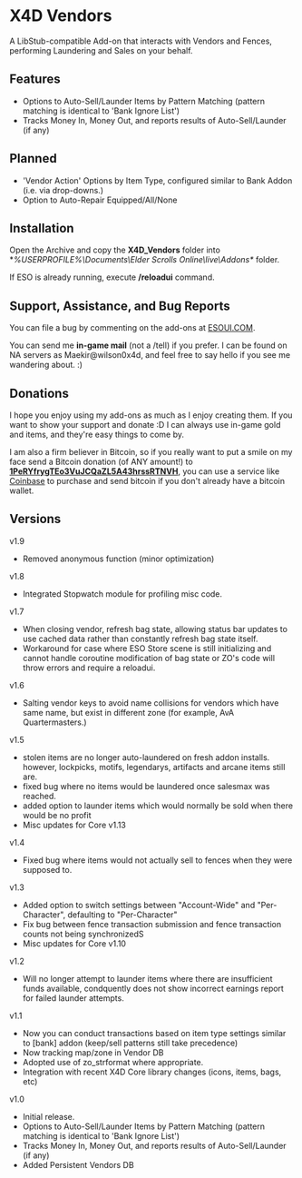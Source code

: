 # X4D **Vendors**

A LibStub-compatible Add-on that interacts with Vendors and Fences, performing Laundering and Sales on your behalf.


## Features

- Options to Auto-Sell/Launder Items by Pattern Matching (pattern matching is identical to 'Bank Ignore List')
- Tracks Money In, Money Out, and reports results of Auto-Sell/Launder (if any)


## Planned

- 'Vendor Action' Options by Item Type, configured similar to Bank Addon (i.e. via drop-downs.) 
- Option to Auto-Repair Equipped/All/None


## Installation

Open the Archive and copy the **X4D_Vendors** folder into **%USERPROFILE%\Documents\Elder Scrolls Online\live\Addons\** folder.

If ESO is already running, execute **/reloadui** command.


## Support, Assistance, and Bug Reports

You can file a bug by commenting on the add-ons at <a href="http://www.esoui.com/downloads/author-4678.html">ESOUI.COM</a>.

You can send me **in-game mail** (not a /tell) if you prefer. I can be found on NA 
servers as Maekir@wilson0x4d, and feel free to say hello if you see me wandering 
about. :)


## Donations

I hope you enjoy using my add-ons as much as I enjoy creating them. If you want to show 
your support and donate :D I can always use in-game gold and items, and they're easy 
things to come by.

I am also a firm believer in Bitcoin, so if you really want to put a smile on my face 
send a Bitcoin donation (of ANY amount!) to <b><a href="bitcoin:1PeRYfrygTEo3VuJCQaZL5A43hrssRTNVH">1PeRYfrygTEo3VuJCQaZL5A43hrssRTNVH</a></b>,
you can use a service like <a href="https://www.coinbase.com">Coinbase</a> to purchase 
and send bitcoin if you don't already have a bitcoin wallet.


## Versions

v1.9

- Removed anonymous function (minor optimization)

v1.8

- Integrated Stopwatch module for profiling misc code.

v1.7

- When closing vendor, refresh bag state, allowing status bar updates to use cached data rather than constantly refresh bag state itself.
- Workaround for case where ESO Store scene is still initializing and cannot handle coroutine modification of bag state or ZO's code will throw errors and require a reloadui.

v1.6

- Salting vendor keys to avoid name collisions for vendors which have same name, but exist in different zone (for example, AvA Quartermasters.)

v1.5

- stolen items are no longer auto-laundered on fresh addon installs. however, lockpicks, motifs, legendarys, artifacts and arcane items still are.
- fixed bug where no items would be laundered once salesmax was reached.
- added option to launder items which would normally be sold when there would be no profit
- Misc updates for Core v1.13

v1.4

- Fixed bug where items would not actually sell to fences when they were supposed to.

v1.3

- Added option to switch settings between "Account-Wide" and "Per-Character", defaulting to "Per-Character"
- Fix bug between fence transaction submission and fence transaction counts not being synchronizedS
- Misc updates for Core v1.10

v1.2

- Will no longer attempt to launder items where there are insufficient funds available, condquently does not show incorrect earnings report for failed launder attempts.

v1.1

- Now you can conduct transactions based on item type settings similar to [bank] addon (keep/sell patterns still take precedence)
- Now tracking map/zone in Vendor DB
- Adopted use of zo_strformat where appropriate.
- Integration with recent X4D Core library changes (icons, items, bags, etc)

v1.0

- Initial release.
- Options to Auto-Sell/Launder Items by Pattern Matching (pattern matching is identical to 'Bank Ignore List')
- Tracks Money In, Money Out, and reports results of Auto-Sell/Launder (if any)
- Added Persistent Vendors DB
